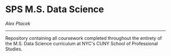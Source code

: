 # SPS M.S. Data Science
*Alex Ptacek*
***
Repository containing all coursework completed throughout the entirety of the M.S. Data Science curriculum at NYC's CUNY School of Professional Studies.
